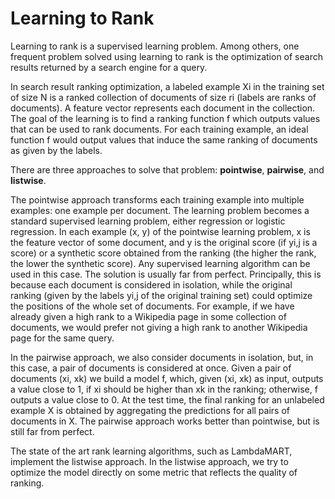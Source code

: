 # Learning to Rank

Learning to rank is a supervised learning problem. Among others, one frequent problem solved using learning to rank is the optimization of search results returned by a search engine for a query.

In search result ranking optimization, a labeled example Xi in the training set of size N is a ranked collection of documents of size ri (labels are ranks of documents). A feature vector represents each document in the collection. The goal of the learning is to find a ranking function f which outputs values that can be used to rank documents. For each training example, an ideal function f would output values that induce the same ranking of documents as given by the labels.

There are three approaches to solve that problem: **pointwise**, **pairwise**, and **listwise**.

The pointwise approach transforms each training example into multiple examples: one example per document. The learning problem becomes a standard supervised learning problem, either regression or logistic regression. In each example (x, y) of the pointwise learning problem, x is the feature vector of some document, and y is the original score (if yi,j is a score) or a synthetic score obtained from the ranking (the higher the rank, the lower the synthetic score). Any supervised learning algorithm can be used in this case. The solution is usually far from perfect. Principally, this is because each document is considered in isolation, while the original ranking (given by the labels yi,j of the original training set) could optimize the positions of the whole set of documents. For example, if we have already given a high rank to a Wikipedia page in some collection of documents, we would prefer not giving a high rank to another Wikipedia page for the same query.

In the pairwise approach, we also consider documents in isolation, but, in this case, a pair of documents is considered at once. Given a pair of documents (xi, xk) we build a model f, which, given (xi, xk) as input, outputs a value close to 1, if xi should be higher than xk in the ranking; otherwise, f outputs a value close to 0. At the test time, the final ranking for an unlabeled example X is obtained by aggregating the predictions for all pairs of documents in X. The pairwise approach works better than pointwise, but is still far from perfect.

The state of the art rank learning algorithms, such as LambdaMART, implement the listwise approach. In the listwise approach, we try to optimize the model directly on some metric that reflects the quality of ranking.